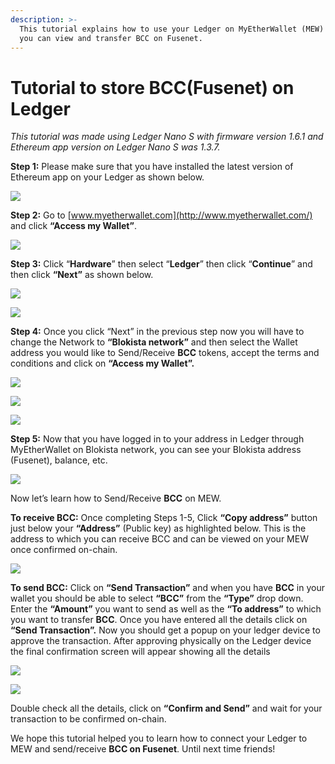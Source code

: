 ```yaml
---
description: >-
  This tutorial explains how to use your Ledger on MyEtherWallet (MEW) so that
  you can view and transfer BCC on Fusenet.
---
```


# Tutorial to store BCC\(Fusenet\) on Ledger



_This tutorial was made using Ledger Nano S with firmware version 1.6.1 and Ethereum app version on Ledger Nano S was 1.3.7._

**Step 1:** Please make sure that you have installed the latest version of Ethereum app on your Ledger as shown below.

![](../../.gitbook/assets/0%20%282%29.png)

**Step 2:** Go to [www.myetherwallet.com](http://www.myetherwallet.com/) and click **“Access my Wallet”**.

![](../../.gitbook/assets/1%20%285%29.png)

**Step 3:** Click “**Hardware**” then select “**Ledger**” then click “**Continue**” and then click **“Next”** as shown below.

![](../../.gitbook/assets/2%20%285%29.png)

![](../../.gitbook/assets/3%20%284%29.png)

**Step 4:** Once you click “Next” in the previous step now you will have to change the Network to **“Blokista network”** and then select the Wallet address you would like to Send/Receive **BCC** tokens, accept the terms and conditions and click on **“Access my Wallet”.**

![](../../.gitbook/assets/4%20%285%29.png)

![](../../.gitbook/assets/5%20%283%29.png)

![](../../.gitbook/assets/6%20%284%29.png)

**Step 5:** Now that you have logged in to your address in Ledger through MyEtherWallet on Blokista network, you can see your Blokista address \(Fusenet\), balance, etc.

![](../../.gitbook/assets/7%20%283%29.png)

Now let’s learn how to Send/Receive **BCC** on MEW.

**To receive BCC:** Once completing Steps 1-5, Click **“Copy address”** button just below your **“Address”** \(Public key\) as highlighted below. This is the address to which you can receive BCC and can be viewed on your MEW once confirmed on-chain.

![](../../.gitbook/assets/8%20%283%29.png)

**To send BCC:** Click on **“Send Transaction”** and when you have **BCC** in your wallet you should be able to select **“BCC”** from the **“Type”** drop down. Enter the **“Amount”** you want to send as well as the **“To address”** to which you want to transfer **BCC**. Once you have entered all the details click on **“Send Transaction”.** Now you should get a popup on your ledger device to approve the transaction. After approving physically on the Ledger device the final confirmation screen will appear showing all the details

![](../../.gitbook/assets/9%20%283%29.png)

![](../../.gitbook/assets/10%20%283%29.png)

Double check all the details, click on **“Confirm and Send”** and wait for your transaction to be confirmed on-chain.

We hope this tutorial helped you to learn how to connect your Ledger to MEW and send/receive **BCC on Fusenet**. Until next time friends!

